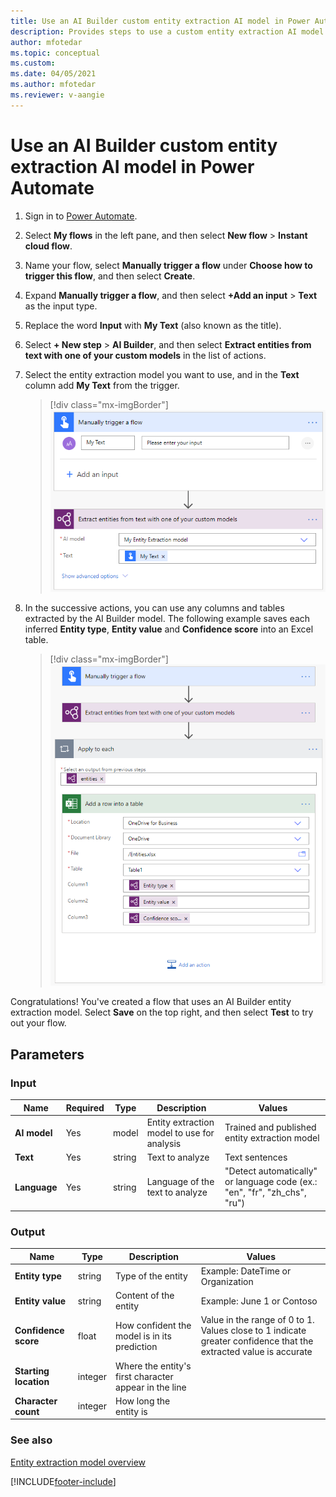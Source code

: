 ```yaml
---
title: Use an AI Builder custom entity extraction AI model in Power Automate - AI Builder | Microsoft Docs
description: Provides steps to use a custom entity extraction AI model in Power Automate.
author: mfotedar
ms.topic: conceptual
ms.custom: 
ms.date: 04/05/2021
ms.author: mfotedar
ms.reviewer: v-aangie
---
```



# Use an AI Builder custom entity extraction AI model in Power Automate

1. Sign in to [Power Automate](https://flow.microsoft.com/).

1. Select **My flows** in the left pane, and then select **New flow** > **Instant cloud flow**.

1. Name your flow, select **Manually trigger a flow** under **Choose how to trigger this flow**, and then select **Create**.

1. Expand **Manually trigger a flow**, and then select **+Add an input** > **Text** as the input type.

1. Replace the word **Input** with **My Text** (also known as the title).

1. Select **+ New step** > **AI Builder**, and then select **Extract entities from text with one of your custom models** in the list of actions.

1. Select the entity extraction model you want to use, and in the **Text** column add **My Text** from the trigger.

    > [!div class="mx-imgBorder"]
    > ![Select model content.](media/flow-eec-overview.png "Select model content")

1. In the successive actions, you can use any columns and tables extracted by the AI Builder model. The following example saves each inferred **Entity type**, **Entity value** and **Confidence score** into an Excel table.

    > [!div class="mx-imgBorder"]
    > ![Entity extraction flow example.](media/flow-eec-example.png "Entity extraction flow example")

Congratulations! You've created a flow that uses an AI Builder entity extraction model. Select **Save** on the top right, and then select **Test** to try out your flow.

## Parameters

### Input

|Name |Required |Type |Description |Values |
|---------|---------|---------|---------|---------|
|**AI model** |Yes |model |Entity extraction model to use for analysis|Trained and published entity extraction model |
|**Text** |Yes |string |Text to analyze|Text sentences |
|**Language** |Yes |string |Language of the text to analyze|"Detect automatically" or language code (ex.: "en", "fr", "zh_chs", "ru") |

### Output

|Name |Type |Description |Values |
|---------|---------|---------|---------|
|**Entity type** |string |Type of the entity|Example: DateTime or Organization |
|**Entity value** |string |Content of the entity|Example: June 1 or Contoso |
|**Confidence score** |float |How confident the model is in its prediction|Value in the range of 0 to 1. Values close to 1 indicate greater confidence that the extracted value is accurate |
|**Starting location** |integer |Where the entity's first character appear in the line| |
|**Character count** |integer |How long the entity is| |


### See also

[Entity extraction model overview](entity-extraction-overview.md)



[!INCLUDE[footer-include](includes/footer-banner.md)]